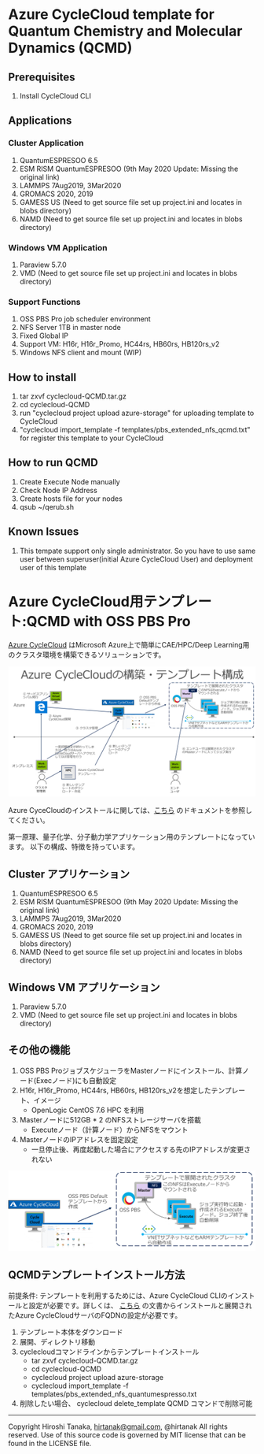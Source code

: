# Azure CycleCloud template for Quantum Chemistry and Molecular Dynamics (QCMD)

## Prerequisites

1. Install CycleCloud CLI

## Applications

### Cluster Application
1. QuantumESPRESOO 6.5
1. ESM RISM QuantumESPRESOO (9th May 2020 Update: Missing the original link)
1. LAMMPS 7Aug2019, 3Mar2020
1. GROMACS 2020, 2019
1. GAMESS US (Need to get source file set up project.ini and locates in blobs directory)
1. NAMD (Need to get source file set up project.ini and locates in blobs directory)

### Windows VM Application
1. Paraview 5.7.0
1. VMD (Need to get source file set up project.ini and locates in blobs directory)

### Support Functions
1. OSS PBS Pro job scheduler environment
1. NFS Server 1TB in master node
1. Fixed Global IP
1. Support VM: H16r, H16r_Promo, HC44rs, HB60rs, HB120rs_v2 
1. Windows NFS client and mount (WIP)

## How to install 

1. tar zxvf cyclecloud-QCMD<version>.tar.gz
1. cd cyclecloud-QCMD<version>
1. run "cyclecloud project upload azure-storage" for uploading template to CycleCloud
1. "cyclecloud import_template -f templates/pbs_extended_nfs_qcmd.txt" for register this template to your CycleCloud

## How to run QCMD

1. Create Execute Node manually
1. Check Node IP Address
1. Create hosts file for your nodes
1. qsub ~/qerub.sh

## Known Issues
1. This tempate support only single administrator. So you have to use same user between superuser(initial Azure CycleCloud User) and deployment user of this template

# Azure CycleCloud用テンプレート:QCMD with OSS PBS Pro

[Azure CycleCloud](https://docs.microsoft.com/en-us/azure/cyclecloud/) はMicrosoft Azure上で簡単にCAE/HPC/Deep Learning用のクラスタ環境を構築できるソリューションです。

![Azure CycleCloudの構築・テンプレート構成](https://raw.githubusercontent.com/hirtanak/osspbsdefault/master/AzureCycleCloud-OSSPBSDefault.png "Azure CycleCloudの構築・テンプレート構成")

Azure CyceCloudのインストールに関しては、[こちら](https://docs.microsoft.com/en-us/azure/cyclecloud/quickstart-install-cyclecloud) のドキュメントを参照してください。

第一原理、量子化学、分子動力学アプリケーション用のテンプレートになっています。
以下の構成、特徴を持っています。

## Cluster アプリケーション
1. QuantumESPRESOO 6.5
1. ESM RISM QuantumESPRESOO (9th May 2020 Update: Missing the original link)
1. LAMMPS 7Aug2019, 3Mar2020
1. GROMACS 2020, 2019
1. GAMESS US (Need to get source file set up project.ini and locates in blobs directory)
1. NAMD (Need to get source file set up project.ini and locates in blobs directory)

## Windows VM アプリケーション
1. Paraview 5.7.0
1. VMD (Need to get source file set up project.ini and locates in blobs directory)

## その他の機能
1. OSS PBS ProジョブスケジューラをMasterノードにインストール、計算ノード(Execノード)にも自動設定
1. H16r, H16r_Promo, HC44rs, HB60rs, HB120rs_v2を想定したテンプレート、イメージ
	 - OpenLogic CentOS 7.6 HPC を利用 
1. Masterノードに512GB * 2 のNFSストレージサーバを搭載
	 - Executeノード（計算ノード）からNFSをマウント
1. MasterノードのIPアドレスを固定設定
	 - 一旦停止後、再度起動した場合にアクセスする先のIPアドレスが変更されない

![OSS PBS Default テンプレート構成](https://raw.githubusercontent.com/hirtanak/osspbsdefault/master/OSSPBSDefaultDiagram.png "OSS PBS Default テンプレート構成")

## QCMDテンプレートインストール方法

前提条件: テンプレートを利用するためには、Azure CycleCloud CLIのインストールと設定が必要です。詳しくは、 [こちら](https://docs.microsoft.com/en-us/azure/cyclecloud/install-cyclecloud-cli) の文書からインストールと展開されたAzure CycleCloudサーバのFQDNの設定が必要です。

1. テンプレート本体をダウンロード
1. 展開、ディレクトリ移動
1. cyclecloudコマンドラインからテンプレートインストール 
   - tar zxvf cyclecloud-QCMD<version>.tar.gz
   - cd cyclecloud-QCMD<version>
   - cyclecloud project upload azure-storage
   - cyclecloud import_template -f templates/pbs_extended_nfs_quantumespresso.txt
1. 削除したい場合、 cyclecloud delete_template QCMD コマンドで削除可能

***
Copyright Hiroshi Tanaka, hirtanak@gmail.com, @hirtanak All rights reserved.
Use of this source code is governed by MIT license that can be found in the LICENSE file.

